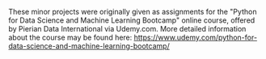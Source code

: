 These minor projects were originally given as assignments for the "Python for Data Science and Machine Learning Bootcamp" online course, offered by Pierian Data International via Udemy.com. More detailed information about the course may be found here:
https://www.udemy.com/python-for-data-science-and-machine-learning-bootcamp/

